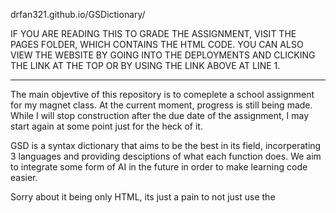 drfan321.github.io/GSDictionary/

IF YOU ARE READING THIS TO GRADE THE ASSIGNMENT, VISIT THE PAGES FOLDER, WHICH CONTAINS THE HTML CODE. YOU CAN ALSO VIEW THE WEBSITE BY GOING INTO THE DEPLOYMENTS AND CLICKING THE LINK AT THE TOP OR BY USING THE LINK ABOVE AT LINE 1.

--------------------------------------------------------------------------------------------------------------------------------------------------------------------------------

The main objevtive of this repository is to comeplete a school assignment for my magnet class. At the current moment, progress is still being made.
While I will stop construction after the due date of the assignment, I may start again at some point just for the heck of it.

GSD is a syntax dictionary that aims to be the best in its field, incorperating 3 languages and providing desciptions of what each function does. We aim to integrate some form of AI in the future in order to make learning code easier.

Sorry about it being only HTML, its just a pain to not just use the <script> and <style> tags to go to css and js, so I just use those.

The html files for each of the webpages is inside the pages folder. The important-additionals folder is used to create an exemption for jekyll and has the file that was used to create the root for the repository. You can ignore those as they are not important to the main project.
